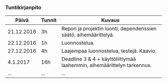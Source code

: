 ### Tuntikirjanpito
Päivä | Tunnit | Kuvaus
--------------- | ----- | ------
21.12.2016 | 3h | Repon ja projektin luonti, dependenssien säätö, aihemäärittelyä.
22.12.2016 | 1h | Luonnostelua.
27.12.2016 | 4h | Laajempaa luonnostelua, testejä. Kaavio.
4.1.2017 | 16h | Deadline 3 & 4 + käyttöliittymää laahemmin, aihemäärittelyn tarkennus.
... | ... | ...
